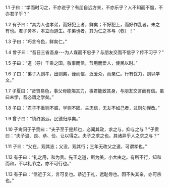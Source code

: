 1.1 子曰：“学而时习之，不亦说乎？有朋自远方来，不亦乐乎？人不知而不愠，不亦君子乎？”

1.2 有子曰：“其为人也孝弟，而好犯上者，鲜矣；不好犯上，而好作乱者，未之有也。君子务本，本立而道生。孝弟也者，其为仁之本与（欤）！”

1.3 子曰：“巧言令色，鲜矣仁。”

1.4 曾子曰：“吾日三省吾身---为人谋而不忠乎？与朋友交而不信乎？传不习乎？”

1.5 子曰：“道（导）千乘之国，敬事而信，节用而爱人，使民以时。”

1.6 子曰：“弟子入则孝，出则弟，谨而信，泛爱众，而亲仁。行有馀力，则以学文。” 

1.7 子夏曰：“贤贤易色，事父母能竭其力，事君能致其身，与朋友交言而有信。虽曰未学，吾必谓之学矣。”

1.8 子曰：“君子不重则不威，学则不固。主忠信，无友不如己者，过则勿惮改。”

1.9 曾子曰：“慎终追远，民德归厚矣。”

1.10 子禽问于子贡曰：“夫子至于是邦也，必闻其政，求之与，抑与之与？”子贡曰：“夫子温、良、恭、俭、让以得之。夫子之求之也，其诸异乎人之求之与？”

1.11 子曰：“父在，观其志；父没，观其行；三年无改父之道，可谓孝也。”

1.12 有子曰：“礼之用，和为贵。先王之道，斯为美，小大由之。有所不行，知和而和，不以礼节之，亦不可行也。”

1.13 有子曰：“信近于义，言可复也。恭近于礼，远耻辱也。因不失其亲，亦可宗也。”

